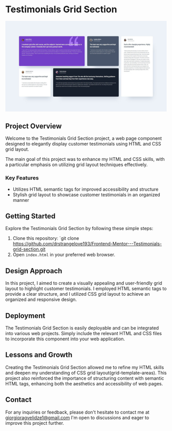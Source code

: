 # Testimonials Grid Section

![App Screenshot](./images/testimonials%20capture%201.jpg)

## Project Overview

Welcome to the Testimonials Grid Section project, a web page component designed to elegantly display customer testimonials using HTML and CSS grid layout.

The main goal of this project was to enhance my HTML and CSS skills, with a particular emphasis on utilizing grid layout techniques effectively.

### Key Features

- Utilizes HTML semantic tags for improved accessibility and structure
- Stylish grid layout to showcase customer testimonials in an organized manner

## Getting Started

Explore the Testimonials Grid Section by following these simple steps:

1. Clone this repository: `git clone https://github.com/drstrangelove193/Frontend-Mentor---Testimonials-grid-section.git
2. Open `index.html` in your preferred web browser.

## Design Approach

In this project, I aimed to create a visually appealing and user-friendly grid layout to highlight customer testimonials. I employed HTML semantic tags to provide a clear structure, and I utilized CSS grid layout to achieve an organized and responsive design.

## Deployment

The Testimonials Grid Section is easily deployable and can be integrated into various web projects. Simply include the relevant HTML and CSS files to incorporate this component into your web application.

## Lessons and Growth

Creating the Testimonials Grid Section allowed me to refine my HTML skills and deepen my understanding of CSS grid layout(grid-template-areas). This project also reinforced the importance of structuring content with semantic HTML tags, enhancing both the aesthetics and accessibility of web pages.

## Contact

For any inquiries or feedback, please don't hesitate to contact me at giorgioragvelidze1@gmail.com I'm open to discussions and eager to improve this project further.